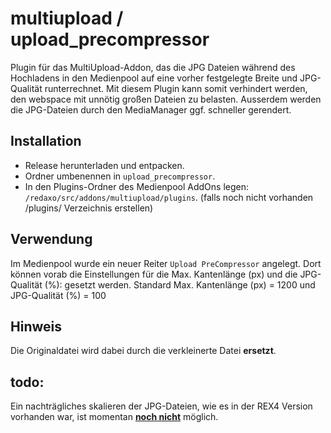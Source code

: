multiupload / upload_precompressor
======================

Plugin für das MultiUpload-Addon, das die JPG Dateien während des Hochladens in den Medienpool auf eine vorher festgelegte Breite und JPG-Qualität runterrechnet.
Mit diesem Plugin kann somit verhindert werden, den webspace mit unnötig großen Dateien zu belasten. Ausserdem werden die JPG-Dateien durch den MediaManager ggf. schneller gerendert.

Installation
------------

* Release herunterladen und entpacken.
* Ordner umbenennen in `upload_precompressor`.
* In den Plugins-Ordner des Medienpool AddOns legen: `/redaxo/src/addons/multiupload/plugins`. (falls noch nicht vorhanden /plugins/ Verzeichnis erstellen)

Verwendung
----------

Im Medienpool wurde ein neuer Reiter `Upload PreCompressor` angelegt. Dort können vorab die Einstellungen für die Max. Kantenlänge (px) und die JPG-Qualität (%): gesetzt werden.
Standard Max. Kantenlänge (px) = 1200 und JPG-Qualität (%) = 100

Hinweis
----------

Die Originaldatei wird dabei durch die verkleinerte Datei <b>ersetzt</b>.

todo:
----------

Ein nachträgliches skalieren der JPG-Dateien, wie es in der REX4 Version vorhanden war, ist momentan <b><u>noch nicht</u></b> möglich.
